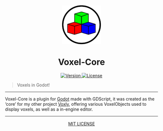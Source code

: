 <p align="center">
	<a>
		<img width="128px" src="./assets/VoxelCore.svg?sanitize=true" alt="VOXEL-CORE" />
		<h1 align="center">
			Voxel-Core
		</h1>
	</a>
</p>


<p align="center">
	<a href="https://github.com/ClarkThyLord/Voxel-Core/releases">
		<img src="https://img.shields.io/badge/Version-2.0.0-blue.svg" alt="Version">
	</a>
	<a href="https://github.com/ClarkThyLord/Voxel-Core/blob/master/LICENSE">
		<img src="https://img.shields.io/badge/License-MIT-brightgreen.svg" alt="License">
	</a>
</p>

> Voxels in Godot!

---

Voxel-Core is a plugin for [Godot](https://github.com/godotengine/godot) made with GDScript, it was created as the ‘core’ for my other project [Voxly](https://github.com/ClarkThyLord/Voxly/projects), offering various VoxelObjects used to display voxels, as well as a in-engine editor.

---

<p align="center">
	<a href="https://github.com/ClarkThyLord/Voxel-Core/blob/master/LICENSE" target="_blank" rel="noopener noreferrer" style="vertical-align: middle;">
		MIT LICENSE
	</a>
</p>
